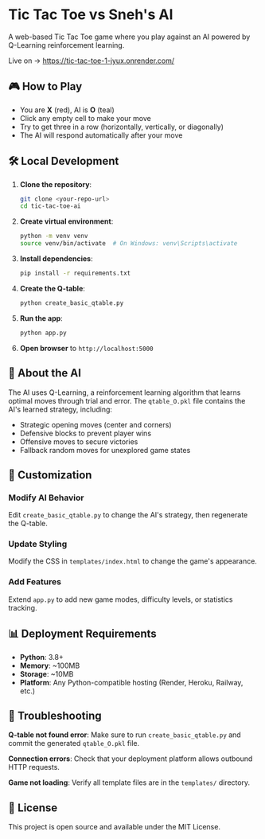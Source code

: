 # Tic Tac Toe vs Sneh's AI

A web-based Tic Tac Toe game where you play against an AI powered by Q-Learning reinforcement learning.

Live on -> https://tic-tac-toe-1-jyux.onrender.com/

## 🎮 How to Play

- You are **X** (red), AI is **O** (teal)
- Click any empty cell to make your move
- Try to get three in a row (horizontally, vertically, or diagonally)
- The AI will respond automatically after your move

## 🛠️ Local Development

1. **Clone the repository**:
   ```bash
   git clone <your-repo-url>
   cd tic-tac-toe-ai
   ```

2. **Create virtual environment**:
   ```bash
   python -m venv venv
   source venv/bin/activate  # On Windows: venv\Scripts\activate
   ```

3. **Install dependencies**:
   ```bash
   pip install -r requirements.txt
   ```

4. **Create the Q-table**:
   ```bash
   python create_basic_qtable.py
   ```

5. **Run the app**:
   ```bash
   python app.py
   ```

6. **Open browser** to `http://localhost:5000`

## 🤖 About the AI

The AI uses Q-Learning, a reinforcement learning algorithm that learns optimal moves through trial and error. The `qtable_O.pkl` file contains the AI's learned strategy, including:

- Strategic opening moves (center and corners)
- Defensive blocks to prevent player wins  
- Offensive moves to secure victories
- Fallback random moves for unexplored game states

## 🔧 Customization

### Modify AI Behavior
Edit `create_basic_qtable.py` to change the AI's strategy, then regenerate the Q-table.

### Update Styling
Modify the CSS in `templates/index.html` to change the game's appearance.

### Add Features
Extend `app.py` to add new game modes, difficulty levels, or statistics tracking.

## 📊 Deployment Requirements

- **Python**: 3.8+
- **Memory**: ~100MB
- **Storage**: ~10MB
- **Platform**: Any Python-compatible hosting (Render, Heroku, Railway, etc.)

## 🐛 Troubleshooting

**Q-table not found error**: Make sure to run `create_basic_qtable.py` and commit the generated `qtable_O.pkl` file.

**Connection errors**: Check that your deployment platform allows outbound HTTP requests.

**Game not loading**: Verify all template files are in the `templates/` directory.

## 📜 License

This project is open source and available under the MIT License.
